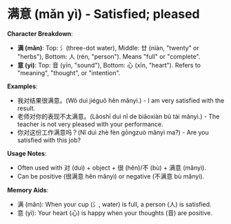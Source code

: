 # **满意 (mǎn yì) - Satisfied; pleased**

**Character Breakdown**:  
- **满 (mǎn)**: Top: 氵(three-dot water), Middle: 廿 (niàn, "twenty" or "herbs"), Bottom: 人 (rén, "person"). Means "full" or "complete".  
- **意 (yì)**: Top: 音 (yīn, "sound"), Bottom: 心 (xīn, "heart"). Refers to "meaning", "thought", or "intention".

**Examples**:  
- 我对结果很满意。(Wǒ duì jiéguǒ hěn mǎnyì.) - I am very satisfied with the result.  
- 老师对你的表现不太满意。(Lǎoshī duì nǐ de biǎoxiàn bù tài mǎnyì.) - The teacher is not very pleased with your performance.  
- 你对这份工作满意吗？(Nǐ duì zhè fèn gōngzuò mǎnyì ma?) - Are you satisfied with this job?

**Usage Notes**:  
- Often used with 对 (duì) + object + 很 (hěn)/不 (bù) + 满意 (mǎnyì).  
- Can be positive (很满意 hěn mǎnyì) or negative (不满意 bù mǎnyì).

**Memory Aids**:  
- 满 (mǎn): When your cup (氵, water) is full, a person (人) is satisfied.  
- 意 (yì): Your heart (心) is happy when your thoughts (音) are positive.